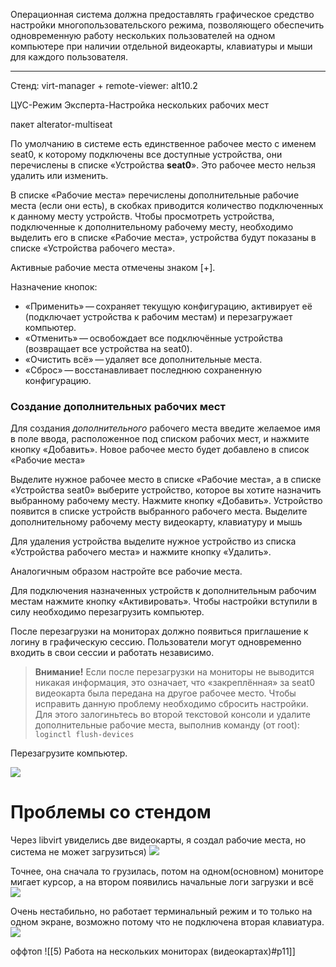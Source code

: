 Операционная система должна предоставлять графическое средство настройки многопользовательского режима, позволяющего обеспечить одновременную работу нескольких пользователей на одном компьютере при наличии отдельной видеокарты, клавиатуры и мыши для каждого пользователя. 

___

Стенд: virt-manager + remote-viewer: alt10.2

ЦУС-Режим Эксперта-Настройка нескольких рабочих мест

пакет alterator-multiseat

По умолчанию в системе есть единственное рабочее место с именем seat0, к которому подключены все доступные устройства, они перечислены в списке «Устройства **seat0**». Это рабочее место нельзя удалить или изменить.

В списке «Рабочие места» перечислены дополнительные рабочие места (если они есть), в скобках приводится количество подключенных к данному месту устройств. Чтобы просмотреть устройства, подключенные к дополнительному рабочему месту, необходимо выделить его в списке «Рабочие места», устройства будут показаны в списке «Устройства рабочего места».

Активные рабочие места отмечены знаком \[+\].

Назначение кнопок:
- «Применить» — сохраняет текущую конфигурацию, активирует её (подключает устройства к рабочим местам) и перезагружает компьютер.
- «Отменить» — освобождает все подключённые устройства (возвращает все устройства на seat0).
- «Очистить всё» — удаляет все дополнительные места.
- «Сброс» — восстанавливает последнюю сохраненную конфигурацию.

### Создание дополнительных рабочих мест

Для создания _дополнительного_ рабочего места введите желаемое имя в поле ввода, расположенное под списком рабочих мест, и нажмите кнопку «Добавить». Новое рабочее место будет добавлено в список «Рабочие места»

Выделите нужное рабочее место в списке «Рабочие места», а в списке «Устройства seat0» выберите устройство, которое вы хотите назначить выбранному рабочему месту. Нажмите кнопку «Добавить». Устройство появится в списке устройств выбранного рабочего места. Выделите дополнительному рабочему месту видеокарту, клавиатуру и мышь

Для удаления устройства выделите нужное устройство из списка «Устройства рабочего места» и нажмите кнопку «Удалить».

Аналогичным образом настройте все рабочие места.

Для подключения назначенных устройств к дополнительным рабочим местам нажмите кнопку «Активировать». Чтобы настройки вступили в силу необходимо перезагрузить компьютер.

После перезагрузки на мониторах должно появиться приглашение к логину в графическую сессию. Пользователи могут одновременно входить в свои сессии и работать независимо.

> **Внимание!** Если после перезагрузки на мониторы не выводится никакая информация, это означает, что «закреплённая» за seat0 видеокарта была передана на другое рабочее место.
> Чтобы исправить данную проблему необходимо сбросить настройки. Для этого залогиньтесь во второй текстовой консоли и удалите дополнительные рабочие места, выполнив команду (от root): `loginctl flush-devices`

Перезагрузите компьютер.

![](/public/img/seat.png)




# Проблемы со стендом

Через libvirt увиделись две видеокарты, я создал рабочие места, но система не может загрузиться)
![](/public/img/mate2monit.png)

Точнее, она сначала то грузилась, потом на одном(основном) мониторе мигает курсор, а на втором появились начальные логи загрузки и всё
![](/public/img/newmonit.png)

Очень нестабильно, но работает терминальный режим и то только на одном экране, возможно потому что не подключена вторая клавиатура.
![](/public/img/newmonit2.png)


































оффтоп
![[5) Работа на нескольких мониторах (видеокартах)#p11]]